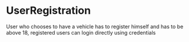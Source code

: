 # UserRegistration
User who chooses to have a vehicle has to register himself and has to be above 18, registered users can login directly using credentials
